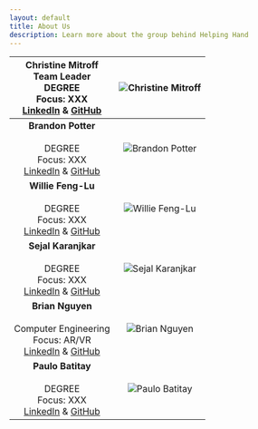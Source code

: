 ```yaml
---
layout: default
title: About Us
description: Learn more about the group behind Helping Hand
---
```


|**Christine Mitroff** <br/> **Team Leader** <br/> DEGREE <br/> Focus: XXX <br/> [LinkedIn](https://linkedIn.com) & [GitHub](https://github.com) | ![Christine Mitroff]({{site.baseurl}}/assets/css/octocat.png) |
|:---------------------------------------------------------------------------------------------------------------------------------------------:|:---------------------------------------------------:|
|**Brandon Potter** <br/>                 <br/> DEGREE <br/> Focus: XXX <br/> [LinkedIn](https://linkedIn.com)  & [GitHub](https://github.com) | ![Brandon Potter]({{site.baseurl}}/assets/css/octocat.png) |
|**Willie Feng-Lu** <br/>                 <br/> DEGREE <br/> Focus: XXX <br/> [LinkedIn](https://linkedIn.com)  & [GitHub](https://github.com) | ![Willie Feng-Lu]({{site.baseurl}}/assets/css/octocat.png) |
|**Sejal Karanjkar** <br/>                 <br/> DEGREE <br/> Focus: XXX <br/> [LinkedIn](https://linkedIn.com)  & [GitHub](https://github.com) | ![Sejal Karanjkar]({{site.baseurl}}/assets/css/octocat.png) |
|**Brian Nguyen** <br/>                 <br/> Computer Engineering <br/> Focus: AR/VR <br/> [LinkedIn](linkedin.com/in/briandynguyen/)  & [GitHub](https://github.com/Kurazhi) | ![Brian Nguyen]({{site.baseurl}}/assets/css/octocat.png) |
|**Paulo Batitay** <br/>                 <br/> DEGREE <br/> Focus: XXX <br/> [LinkedIn](https://linkedIn.com)  & [GitHub](https://github.com) | ![Paulo Batitay]({{site.baseurl}}/assets/css/octocat.png) |
